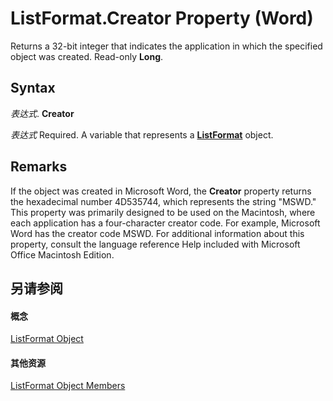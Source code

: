 
# ListFormat.Creator Property (Word)

Returns a 32-bit integer that indicates the application in which the specified object was created. Read-only  **Long**.


## Syntax

 _表达式_. **Creator**

 _表达式_ Required. A variable that represents a **[ListFormat](74773fd6-b713-34d4-b7be-f543c983008d.md)** object.


## Remarks

If the object was created in Microsoft Word, the  **Creator** property returns the hexadecimal number 4D535744, which represents the string "MSWD." This property was primarily designed to be used on the Macintosh, where each application has a four-character creator code. For example, Microsoft Word has the creator code MSWD. For additional information about this property, consult the language reference Help included with Microsoft Office Macintosh Edition.


## 另请参阅


#### 概念


[ListFormat Object](74773fd6-b713-34d4-b7be-f543c983008d.md)
#### 其他资源


[ListFormat Object Members](http://msdn.microsoft.com/library/daf87b14-29a3-c5d9-ab43-8465237c02da%28Office.15%29.aspx)